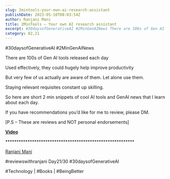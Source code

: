 ```yaml
---
slug: 2mintools-your-own-ai-research-assistant
publishDate: 2023-05-10T08:03:54Z
author: Ranjani Mani
title: 2MinTools – Your own AI research assistant 
excerpt: #30daysofGenerativeAI #2MinGenAINews There are 100s of Gen AI tools released each day Used effectively, they could hugely help improve productivity But very few of us actually are aware of them. Let alone use them. Staying relevant requisites constant up skilling. So here are short 2 min snippets of cool AI tools and GenAI news that  ... 
category: 82,21
---
```


#30daysofGenerativeAI #2MinGenAINews

  
There are 100s of Gen AI tools released each day

Used effectively, they could hugely help improve productivity

  
But very few of us actually are aware of them. Let alone use them.

Staying relevant requisites constant up skilling.

  
So here are short 2 min snippets of cool AI tools and GenAI news that I learn about each day.

  
If you have recommendations you’d like for me to review, please DM.

  
\[P.S – These are reviews and NOT personal endorsements\]

  
[**Video**](https://www.linkedin.com/posts/ranjanimani%5F30daysofgenerativeai-2mintools-reviewswithranjani-activity-7061974399276494848-N82j?utm%5Fsource=share&utm%5Fmedium=member%5Fdesktop)  

\*\*\*\*\*\*\*\*\*\*\*\*\*\*\*\*\*\*\*\*\*\*\*\*\*\*\*\*\*\*\*\*\*\*\*\*\*\*\*\*\*\*\*\*\*\*\*\*\*\*\*\*\*\*\*\*\*\*

[Ranjani Mani](https://www.linkedin.com/feed/#)

#reviewswithranjani Day21/30 #30daysofGenerativeAI

  
#Technology | #Books | #BeingBetter